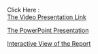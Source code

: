 Click Here : <br>
[The Video Presentation Link](https://drive.google.com/file/d/1czJG939X7FBSimC4RWIwrdTFH5Lsa2FA/view?usp=sharing)

[The PowerPoint Presentation](https://docs.google.com/presentation/d/1VDPUSo9vPOer1pRfjRdFXdFjcPIFlVi1/edit?usp=sharing&ouid=111512406857058215422&rtpof=true&sd=true)

[Interactive View of the Report](https://arpita739.github.io/made-template/project/report.html)
